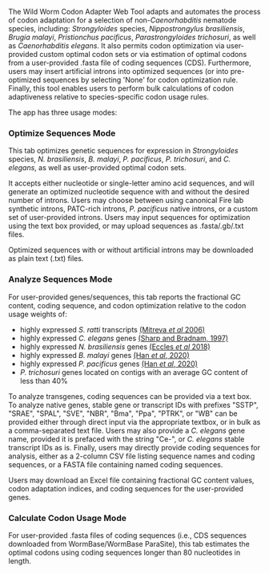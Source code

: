 The Wild Worm Codon Adapter Web Tool adapts and automates the process of codon adaptation for a selection of non-*Caenorhabditis* nematode species, including: *Strongyloides* species, *Nippostrongylus brasiliensis*, *Brugia malayi*, *Pristionchus pacificus*, *Parastrongyloides trichosuri*, as well as *Caenorhabditis elegans*. It also permits codon optimization via user-provided custom optimal codon sets or via estimation of optimal codons from a user-provided .fasta file of coding sequences (CDS). Furthermore, users may insert artificial introns into optimized sequences (or into pre-optimized sequences by selecting 'None' for codon optimization rule. Finally, this tool enables users to perform bulk calculations of codon adaptiveness relative to species-specific codon usage rules. 

The app has three usage modes:  

### Optimize Sequences Mode  
This tab optimizes genetic sequences for expression in *Strongyloides* species, *N. brasiliensis*, *B. malayi*, *P. pacificus*, *P. trichosuri*, and *C. elegans*, as well as user-provided optimal codon sets. 

It accepts either nucleotide or single-letter amino acid sequences, and will generate an optimized nucleotide sequence with and without the desired number of introns. Users may choose between using canonical Fire lab synthetic introns, PATC-rich introns, *P. pacificus* native introns, or a custom set of user-provided introns. Users may input sequences for optimization using the text box provided, or may upload sequences as .fasta/.gb/.txt files.  

Optimized sequences with or without artificial introns may be downloaded as plain text (.txt) files.    

### Analyze Sequences Mode  
For user-provided genes/sequences, this tab reports the fractional GC content, coding sequence, and codon optimization relative to the codon usage weights of: 

* highly expressed *S. ratti* transcripts [(Mitreva *et al* 2006)](https://www.ncbi.nlm.nih.gov/pmc/articles/PMC1779591/) 
* highly expressed *C. elegans* genes [(Sharp and Bradnam, 1997)](https://www.ncbi.nlm.nih.gov/books/NBK20194/) 
* highly expressed *N. brasiliensis* genes [(Eccles *et al* 2018)](https://bmcbiol.biomedcentral.com/articles/10.1186/s12915-017-0473-4) 
* highly expressed *B. malayi* genes [(Han *et al*, 2020)](https://www.genetics.org/content/216/4/947)
* highly expressed *P. pacificus* genes [(Han *et al*, 2020)](https://www.genetics.org/content/216/4/947) 
* *P. trichosuri* genes located on contigs with an average GC content of less than 40%  

To analyze transgenes, coding sequences can be provided via a text box. To analyze native genes, stable gene or transcript IDs with prefixes "SSTP", "SRAE", "SPAL", "SVE", "NBR", "Bma", "Ppa", "PTRK", or "WB" can be provided either through direct input via the appropriate textbox, or in bulk as a comma-separated text file. Users may also provide a *C. elegans* gene name, provided it is prefaced with the string "Ce-", or *C. elegans* stable transcript IDs as is. Finally, users may directly provide coding sequences for analysis, either as a 2-column CSV file listing sequence names and coding sequences, or a FASTA file containing named coding sequences.   

Users may download an Excel file containing fractional GC content values, codon adaptation indices, and coding sequences for the user-provided genes.

### Calculate Codon Usage Mode   
For user-provided .fasta files of coding sequences (i.e., CDS sequences downloaded from WormBase/WormBase ParaSite), this tab estimates the optimal codons using coding sequences longer than 80 nucleotides in length. 